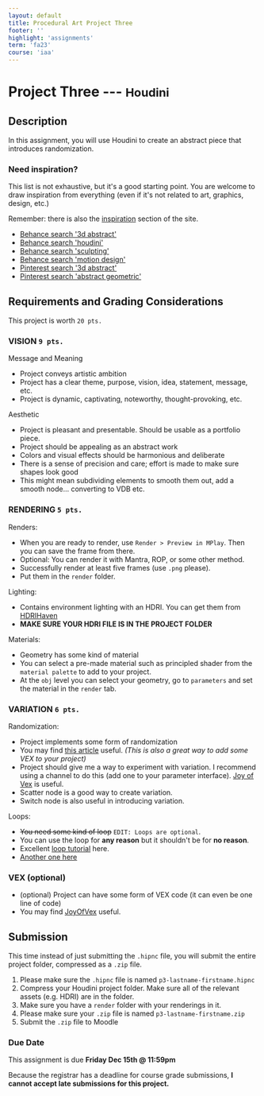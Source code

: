```yaml
---
layout: default
title: Procedural Art Project Three
footer: ''
highlight: 'assignments'
term: 'fa23'
course: 'iaa'
---
```

# Project Three --- <small>Houdini</small>
## Description
In this assignment, you will use Houdini to create an abstract piece that introduces randomization.

### Need inspiration?
This list is not exhaustive, but it's a good starting point. You are welcome to draw inspiration from everything (even if it's not related to art, graphics, design, etc.)

Remember: there is also the [inspiration](../inspiration.html) section of the site.

* [Behance search '3d abstract'](https://www.behance.net/search?content=projects&search=3d%20abstract&sort=appreciations&time=week)
* [Behance search 'houdini'](https://www.behance.net/search?content=projects&tools=28119&sort=featured_date&time=week)
* [Behance search 'sculpting'](https://www.behance.net/search?content=projects&field=sculpting&sort=featured_date&time=week)
* [Behance search 'motion design'](https://www.behance.net/search?content=projects&field=motion%20graphics&sort=featured_date&time=week)
* [Pinterest search '3d abstract'](https://www.pinterest.com/search/pins/?q=3d+abstract)
* [Pinterest search 'abstract geometric'](https://www.pinterest.com/search/pins/?q=abstract+geometric)

## Requirements and Grading Considerations
This project is worth `20 pts.`

### VISION `9 pts.`
Message and Meaning
* Project conveys artistic ambition
* Project has a clear theme, purpose, vision, idea, statement, message, etc.
* Project is dynamic, captivating, noteworthy, thought-provoking, etc.

Aesthetic
* Project is pleasant and presentable. Should be usable as a portfolio piece.
* Project should be appealing as an abstract work
* Colors and visual effects should be harmonious and deliberate
* There is a sense of precision and care; effort is made to make sure shapes look good
* This might mean subdividing elements to smooth them out, add a smooth node... converting to VDB etc.

### RENDERING `5 pts.`
Renders:
* When you are ready to render, use `Render > Preview in MPlay`. Then you can save the frame from there.
* Optional: You can render it with Mantra, ROP, or some other method.
* Successfully render at least five frames (use `.png` please).
* Put them in the `render` folder.

Lighting:
* Contains environment lighting with an HDRI. You can get them from [HDRIHaven](https://hdrihaven.com/)
* __MAKE SURE YOUR HDRI FILE IS IN THE PROJECT FOLDER__

Materials:
* Geometry has some kind of material
* You can select a pre-made material such as principled shader from the `material palette` to add to your project.
* At the `obj` level you can select your geometry, go to `parameters` and set the material in the `render` tab.

### VARIATION `6 pts.`
Randomization:
* Project implements some form of randomization
* You may find [this article](https://houdinitricks.com/different-ways-to-randomize-scale-in-houdini/) useful. _(This is also a great way to add some VEX to your project)_
* Project should give me a way to experiment with variation. I recommend using a channel to do this (add one to your parameter interface). [Joy of Vex](https://www.sidefx.com/tutorials/the-joy-of-vex/) is useful.
* Scatter node is a good way to create variation.
* Switch node is also useful in introducing variation.

Loops:
* <s>You need some kind of loop</s> `EDIT: Loops are optional`.
* You can use the loop for __any reason__ but it shouldn't be for __no reason__.
* Excellent [loop tutorial](https://www.youtube.com/watch?v=_ermCiovKIY&t=1098s) here.
* [Another one here](https://www.youtube.com/watch?v=xs5WezgOZlo&list=PLluEQHH-SaesqNqByvAzI63_txp5n2lW6&index=8&t=0s)

### VEX (optional)
* (optional) Project can have some form of VEX code (it can even be one line of code)
* You may find [JoyOfVex](https://www.sidefx.com/tutorials/the-joy-of-vex/) useful.

## Submission
This time instead of just submitting the `.hipnc` file, you will submit the entire project folder, compressed as a `.zip` file.

1. Please make sure the `.hipnc` file is named `p3-lastname-firstname.hipnc`
2. Compress your Houdini project folder. Make sure all of the relevant assets (e.g. HDRI) are in the folder.
3. Make sure you have a `render` folder with your renderings in it.
4. Please make sure your `.zip` file is named `p3-lastname-firstname.zip`
5. Submit the `.zip` file to Moodle

### Due Date
This assignment is due __Friday Dec 15th @ 11:59pm__

Because the registrar has a deadline for course grade submissions, __I cannot accept late submissions for this project.__